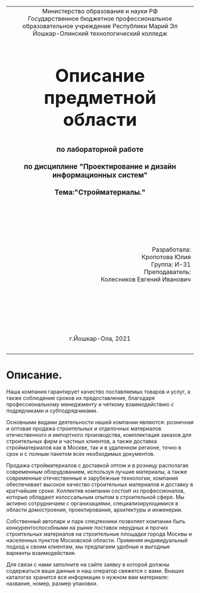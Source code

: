 <table style="width: 100%;">
  <tr>
    <td style="text-align: center; border: none;">
    Министерство образования и науки РФ<br>
Государственное бюджетное профессиональное образовательное учреждение Республики Марий Эл<br>
Йошкар-Олинский технологический колледж
</td>
  </tr>
  <tr>
    <td style="text-align: center; border: none; height: 15em;">
    <h2 style="font-size:3em;">Описание предметной области</h2>
      <h3>по лабораторной работе<br><br> по дисциплине "Проектирование и дизайн информационных систем"<br><br> Тема:<b>"Стройматериалы."<b> </h3></td>
  </tr>
  <tr>
    <br><br><td style="text-align: right; border: none; height: 20em;">
      Разработала:<br/>
      Кропотова Юлия<br>
      Группа: И-31<br>
      Преподаватель:<br>
      Колесников Евгений Иванович
    </td>
  </tr>
  <tr>
    <td style="text-align: center; border: none; height: 5em;">
    г.Йошкар-Ола, 2021</td>
  </tr>
</table>


<div style="page-break-after: always;"></div>




# Описание.

<td style="text-align: center; border: none; height: 5em;"> 
Наша компания гарантирует качество поставляемых товаров и услуг, а также соблюдение сроков их предоставления, благодаря профессиональному менеджменту и четкому взаимодействию с подрядчиками и субподрядчиками.

Основными видами деятельности нашей компании являются: розничная и оптовая продажа строительных и отделочных материалов отечественного и импортного производства, комплектация заказов для строительных фирм и частных клиентов, а также доставка стройматериалов как в Москве, так и в удаленном регионе, точно в срок и с полным пакетом всех необходимых документов.

Продажа стройматериалов с доставкой оптом и в розницу располагая современным оборудованием, используя лучшие материалы, а также современные отечественные и зарубежные технологии, компания обеспечивает высокое качество строительных материалов и доставку в кратчайшие сроки. Коллектив компании состоит из профессионалов, которые обладают колоссальным опытом в строительной сфере. Мы активно сотрудничаем с организациями, специализирующимися в области домостроения, проектирования, архитектуры и инженерии.

Собственный автопарк и парк спецтехники позволяет компании быть конкурентоспособными на рынке поставок нерудных и прочих строительных материалов на строительные площадки города Москвы и населенных пунктов Московской области. Применяя индивидуальный подход к своим клиентам, мы предлагаем удобные и выгодные варианты взаимодействия.

Для связи с нами заполните на сайте заявку в которой должны содержаться ваши данные и наш оператор свяжется с вами.
Внаших каталогах хранится вся информации о нужном вам материале: название, номер, размер упаковки.</td>